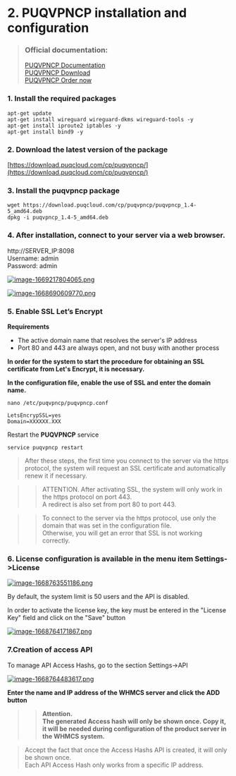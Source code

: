 # 2. PUQVPNCP installation and configuration

>### Official documentation:  
> 
>[PUQVPNCP Documentation](https://doc.puq.info/books/puqvpncp/page/description)  
>[PUQVPNCP Download](https://download.puqcloud.com/cp/puqvpncp/)  
>[PUQVPNCP Order now](https://panel.puqcloud.com/index.php?rp=/store/puqvpn)

### **1. Install the required packages**

```shell
apt-get update
apt-get install wireguard wireguard-dkms wireguard-tools -y
apt-get install iproute2 iptables -y
apt-get install bind9 -y
```

### 2. **Download the latest version of the package**

[https://download.puqcloud.com/cp/puqvpncp/](https://download.puqcloud.com/cp/puqvpncp/)

### 3. Install the puqvpncp package

```shell
wget https://download.puqcloud.com/cp/puqvpncp/puqvpncp_1.4-5_amd64.deb
dpkg -i puqvpncp_1.4-5_amd64.deb
```

### 4. After installation, connect to your server via a web browser.

http://SERVER\_IP:8098  
Username: admin  
Password: admin

[![image-1669217804065.png](https://doc.puq.info/uploads/images/gallery/2022-11/scaled-1680-/image-1669217804065.png)](https://doc.puq.info/uploads/images/gallery/2022-11/image-1669217804065.png)

[![image-1668690609770.png](https://doc.puq.info/uploads/images/gallery/2022-11/scaled-1680-/image-1668690609770.png)](https://doc.puq.info/uploads/images/gallery/2022-11/image-1668690609770.png)

### **5. Enable SSL Let’s Encrypt** 

**Requirements**

- The active domain name that resolves the server's IP address
- Port 80 and 443 are always open, and not busy with another process

**In order for the system to start the procedure for obtaining an SSL certificate from Let's Encrypt, it is necessary.**

**In the configuration file, enable the use of SSL and enter the domain name.**

```shell
nano /etc/puqvpncp/puqvpncp.conf 
```

```shell
LetsEncrypSSL=yes
Domain=XXXXXX.XXX
```

Restart the **PUQVPNCP** service

```shell
service puqvpncp restart
```

>After these steps, the first time you connect to the server via the https protocol, the system will request an SSL certificate and automatically renew it if necessary.

>>ATTENTION. After activating SSL, the system will only work in the https protocol on port 443.   
A redirect is also set from port 80 to port 443.

>>To connect to the server via the https protocol, use only the domain that was set in the configuration file.   
Otherwise, you will get an error that SSL is not working correctly.

### 6. License configuration is available in the menu item **Settings-&gt;License**

[![image-1668763551186.png](https://doc.puq.info/uploads/images/gallery/2022-11/scaled-1680-/image-1668763551186.png)](https://doc.puq.info/uploads/images/gallery/2022-11/image-1668763551186.png)

By default, the system limit is 50 users and the API is disabled.

In order to activate the license key, the key must be entered in the "License Key" field and click on the "Save" button

[![image-1668764171867.png](https://doc.puq.info/uploads/images/gallery/2022-11/scaled-1680-/image-1668764171867.png)](https://doc.puq.info/uploads/images/gallery/2022-11/image-1668764171867.png)

### **7.Creation of access API**

To manage API Access Hashs, go to the section Settings-&gt;API

[![image-1668764483617.png](https://doc.puq.info/uploads/images/gallery/2022-11/scaled-1680-/image-1668764483617.png)](https://doc.puq.info/uploads/images/gallery/2022-11/image-1668764483617.png)

**Enter the name and IP address of the WHMCS server and click the ADD button**

>>**Attention.   
The generated Access hash will only be shown once. Copy it, it will be needed during configuration of the product server in the WHMCS system.**

>Accept the fact that once the Access Hashs API is created, it will only be shown once.  
Each API Access Hash only works from a specific IP address.
